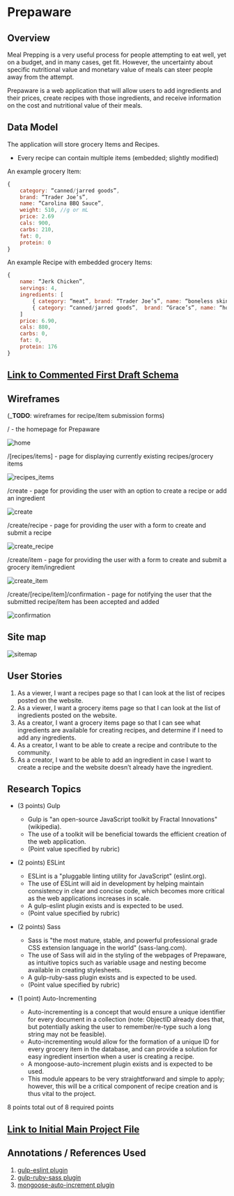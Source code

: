 # Prepaware

## Overview

Meal Prepping is a very useful process for people attempting to eat well, yet on a budget, and in many cases, get fit. However, the uncertainty about specific nutritional value and monetary value of meals can steer people away from the attempt.

Prepaware  is a web application that will allow users to add ingredients and their prices, create recipes with those ingredients, and receive information on the cost and nutritional value of their meals.

## Data Model

The application will store grocery Items and Recipes.

* Every recipe can contain multiple items (embedded; slightly modified)

An example grocery Item:

```javascript
{
	category: “canned/jarred goods”,
	brand: “Trader Joe’s”,
	name: “Carolina BBQ Sauce”,
	weight: 510, //g or mL
	price: 2.69
	cals: 900,
	carbs: 210,
	fat: 0,
	protein: 0
}

```

An example Recipe with embedded grocery Items:

```javascript
{
	name: “Jerk Chicken”,
	servings: 4,
	ingredients: [
		{ category: “meat”, brand: “Trader Joe’s”, name: “boneless skinless chicken breast”, weight: 908, price: 5.58, cals: 880, carbs: 0, fat: 0, protein: 176},
		{ category: “canned/jarred goods”,  brand: “Grace’s”, name: “hot jerk marinade”, weight: 60, price: 1.32, cals: 0, carbs: 0, fat: 0, protein: 0}
	]
	price: 6.90,
	cals: 880,
	carbs: 0,
	fat: 0,
	protein: 176
}

```

## [Link to Commented First Draft Schema](src/db.js) 

## Wireframes

(___TODO__: wireframes for recipe/item submission forms)

/ - the homepage for Prepaware

![home](documentation/wireframes/home.png)

/[recipes/items] - page for displaying currently existing recipes/grocery items

![recipes_items](documentation/wireframes/view.png)

/create - page for providing the user with an option to create a recipe or add an ingredient

![create](documentation/wireframes/create.png)

/create/recipe - page for providing the user with a form to create and submit a recipe

![create_recipe](documentation/wireframes/create_recipe.png)

/create/item - page for providing the user with a form to create and submit a grocery item/ingredient

![create_item](documentation/wireframes/create_grocery_item.png)

/create/[recipe/item]/confirmation - page for notifying the user that the submitted recipe/item has been accepted and added

![confirmation](documentation/wireframes/confirmation.png)

## Site map

![sitemap](documentation/sitemap.png)

## User Stories

1. As a viewer, I want a recipes page so that I can look at the list of recipes posted on the website.
2. As a viewer, I want a grocery items page so that I can look at the list of ingredients posted on the website.
3. As a creator, I want a grocery items page so that I can see what ingredients are available for creating recipes, and determine if I need to add any ingredients.
4. As a creator, I want to be able to create a recipe and contribute to the community.
5. As a creator, I want to be able to add an ingredient in case I want to create a recipe and the website doesn’t already have the ingredient.

## Research Topics

* (3 points) Gulp
	* Gulp is "an open-source JavaScript toolkit by Fractal Innovations" (wikipedia).
	* The use of a toolkit will be beneficial towards the efficient creation of the web application.
	* (Point value specified by rubric)

* (2 points) ESLint
	* ESLint is a "pluggable linting utility for JavaScript" (eslint.org).
	* The use of ESLint will aid in development by helping maintain consistency in clear and concise code, which becomes more critical as the web applications increases in scale.
	* A gulp-eslint plugin exists and is expected to be used.
	* (Point value specified by rubric)

* (2 points) Sass
	* Sass is "the most mature, stable, and powerful professional grade CSS extension language in the world" (sass-lang.com).
	* The use of Sass will aid in the styling of the webpages of Prepaware, as intuitive topics such as variable usage and nesting become available in creating stylesheets.
	* A gulp-ruby-sass plugin exists and is expected to be used.
	* (Point value specified by rubric)

* (1 point) Auto-Incrementing
	* Auto-incrementing is a concept that would ensure a unique identifier for every document in a collection (note: ObjectID already does that, but potentially asking the user to remember/re-type such a long string may not be feasible).
	* Auto-incrementing would allow for the formation of a unique ID for every grocery item in the database, and can provide a solution for easy ingredient insertion when a user is creating a recipe.
	* A mongoose-auto-increment plugin exists and is expected to be used.
	* This module appears to be very straightforward and simple to apply; however, this will be a critical component of recipe creation and is thus vital to the project.


8 points total out of 8 required points

## [Link to Initial Main Project File](src/app.js) 

## Annotations / References Used

1. [gulp-eslint plugin](https://www.npmjs.com/package/gulp-eslint)
2. [gulp-ruby-sass plugin](https://www.npmjs.com/package/gulp-ruby-sass)
3. [mongoose-auto-increment plugin](https://www.npmjs.com/package/mongoose-auto-increment)